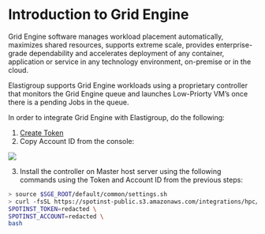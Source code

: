 # Introduction to Grid Engine

Grid Engine software manages workload placement automatically, maximizes shared resources, supports extreme scale, provides enterprise-grade dependability and accelerates deployment of any container, application or service in any technology environment, on-premise or in the cloud.

Elastigroup supports Grid Engine workloads using a proprietary controller that monitors the Grid Engine queue and launches Low-Priorty VM’s once there is a pending Jobs in the queue.

In order to integrate Grid Engine with Elastigroup, do the following:

1. [Create Token](https://docs.spot.io/spotinst-api/administration/create-an-api-token/)
2. Copy Account ID from the console:

<img src="/elastigroup/_media/grid-engine-azureREADME_1.png" />

3. Install the controller on Master host server using the following commands using the Token and Account ID from the previous steps:

```bash
> source $SGE_ROOT/default/common/settings.sh
> curl -fsSL https://spotinst-public.s3.amazonaws.com/integrations/hpc/gridengine/controller/scripts/install.sh | \
SPOTINST_TOKEN=redacted \
SPOTINST_ACCOUNT=redacted \
bash
```
